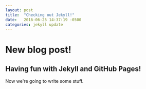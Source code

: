 ```yaml
---
layout: post
title:  "Checking out Jekyll!"
date:   2016-06-25 14:37:19 -0500
categories: jekyll update
---
```


# New blog post!

## Having fun with Jekyll and GitHub Pages!

Now we're going to write some stuff.

